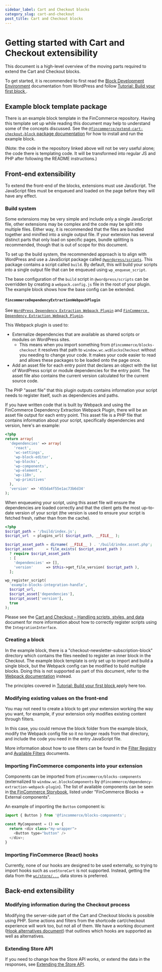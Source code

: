 ```yaml
---
sidebar_label: Cart and Checkout blocks
category_slug: cart-and-checkout
post_title: Cart and Checkout blocks
---
```


# Getting started with Cart and Checkout extensibility

This document is a high-level overview of the moving parts required to extend the Cart and Checkout blocks.

To get started, it is recommended to first read the [Block Development Environment](https://developer.wordpress.org/block-editor/getting-started/devenv/) documentation from WordPress and follow [Tutorial: Build your first block
](https://developer.wordpress.org/block-editor/getting-started/tutorial/).

## Example block template package

There is an example block template in the FinCommerce repository. Having this template set up while reading this document may help to understand some of the concepts discussed. See the [`@fincommerce/extend-cart-checkout-block` package documentation](https://github.com/dieselfox1/fincommerce/tree/trunk/packages/js/extend-cart-checkout-block/README.md) for how to install and run the example block.

(Note: the code in the repository linked above will not be very useful alone; the code there is templating code. It will be transformed into regular JS and PHP after following the README instructions.)

## Front-end extensibility

To extend the front-end of the blocks, extensions must use JavaScript. The JavaScript files must be enqueued and loaded on the page before they will have any effect.

### Build system

Some extensions may be very simple and include only a single JavaScript file, other extensions may be complex and the code may be split into multiple files. Either way, it is recommended that the files are bundled together and minified into a single output file. If your extension has several distinct parts that only load on specific pages, bundle splitting is recommended, though that is out of scope for this document.

To set up the build system, the recommended approach is to align with WordPress and use a JavaScript package called [`@wordpress/scripts`](https://developer.wordpress.org/block-editor/reference-guides/packages/packages-scripts/). This package contains a script called `build`. By default, this will build your scripts into a single output file that can be enqueued using `wp_enqueue_script`.

The base configuration of the `build` script in  `@wordpress/scripts` can be overridden by creating a `webpack.config.js` file in the root of your plugin. The example block shows how the base config can be extended.

#### `fincommerceDependencyExtractionWebpackPlugin`

See [`WordPress Dependency Extraction Webpack Plugin`](https://github.com/WordPress/gutenberg/tree/trunk/packages/dependency-extraction-webpack-plugin) and 
[`FinCommerce Dependency Extraction Webpack Plugin`](https://github.com/dieselfox1/fincommerce/tree/trunk/packages/js/dependency-extraction-webpack-plugin#dependency-extraction-webpack-plugin).

This Webpack plugin is used to:

- Externalize dependencies that are available as shared scripts or modules on WordPress sites.
    - This means when you import something from `@fincommerce/blocks-checkout` it resolves that path to `window.wc.wcBlocksCheckout` without you needing to change your code. It makes your code easier to read and allows these packages to be loaded onto the page once.
- Add an asset file for each entry point that declares an object with the list of WordPress script or module dependencies for the entry point. The asset file also contains the current version calculated for the current source code.

The PHP "asset file" that this plugin outputs contains information your script needs to register itself, such as dependencies and paths.

If you have written code that is built by Webpack and using the FinCommerce Dependency Extraction Webpack Plugin, there will be an asset file output for each entry point. This asset file is a PHP file that contains information about your script, specifically dependencies and version, here's an example:

```php
<?php
return array(
  'dependencies' => array(
    'react',
    'wc-settings',
    'wp-block-editor',
    'wp-blocks',
    'wp-components',
    'wp-element',
    'wp-i18n',
    'wp-primitives'
  ),
  'version' => '455da4f55e1ac73b6d34'
);
```

When enqueueing your script, using this asset file will ensure the dependencies are loaded correctly and that the client gets the most up-to-date version of your script (the version is used to ensure your script is fetched fresh, rather than from the cache).

```php
<?php
$script_path = '/build/index.js';
$script_url  = plugins_url( $script_path, __FILE__ );

$script_asset_path = dirname( __FILE__ ) . '/build/index.asset.php';
$script_asset      = file_exists( $script_asset_path )
  ? require $script_asset_path
  : [
    'dependencies' => [],
    'version'      => $this->get_file_version( $script_path ),
  ];

wp_register_script(
  'example-blocks-integration-handle',
  $script_url,
  $script_asset['dependencies'],
  $script_asset['version'],
  true
);
```

Please see the [Cart and Checkout – Handling scripts, styles, and data](/docs/block-development/reference/integration-interface/) document for more information about how to correctly register scripts using the `IntegrationInterface`.

### Creating a block

In the example block, there is a "checkout-newsletter-subscription-block" directory which contains the files needed to register an inner block in the Checkout. The example block template is only set up to import and build a single block, but the Webpack config can be modified to build multiple blocks. Doing this is not supported as part of this document, refer to the [Webpack documentation](https://webpack.js.org/concepts/) instead.

The principles covered in [Tutorial: Build your first block
](https://developer.wordpress.org/block-editor/getting-started/tutorial/) apply here too.

### Modifying existing values on the front-end

You may not need to create a block to get your extension working the way you want, for example, if your extension only modifies existing content through filters.

In this case, you could remove the block folder from the example block, modify the Webpack config file so it no longer reads from that directory, and include the code you need in the entry JavaScript file.

More information about how to use filters can be found in the [Filter Registry](https://github.com/dieselfox1/fincommerce/blob/trunk/plugins/fincommerce/client/blocks/packages/checkout/filter-registry/README.md) and [Available Filters](/docs/block-development/extensible-blocks/cart-and-checkout-blocks/filters-in-cart-and-checkout/) documents.

### Importing FinCommerce components into your extension

Components can be imported from `@fincommerce/blocks-components` (externalized to `window.wc.blocksComponents` by `@fincommerce/dependency-extraction-webpack-plugin`). The list of available components can be seen in [the FinCommerce Storybook](https://fincommerce.github.io/fincommerce/?path=/docs/fincommerce-blocks_external-components-button--docs), listed under "FinCommerce Blocks -> External components".

An example of importing the `Button` component is:

```js
import { Button } from '@fincommerce/blocks-components';

const MyComponent = () => {
  return <div class="my-wrapper">
    <Button type="button" />
  </div>;
}
```

### Importing FinCommerce (React) hooks

Currently, none of our hooks are designed to be used externally, so trying to import hooks such as `useStoreCart` is not supported. Instead, getting the data from the [`wc/store/...`](https://github.com/dieselfox1/fincommerce/blob/trunk/plugins/fincommerce/client/blocks/docs/third-party-developers/extensibility/data-store/) data stores is preferred.

## Back-end extensibility

### Modifying information during the Checkout process

Modifying the server-side part of the Cart and Checkout blocks is possible using PHP. Some actions and filters from the shortcode cart/checkout experience will work too, but not all of them. We have a working document ([Hook alternatives document](https://github.com/dieselfox1/fincommerce/blob/trunk/plugins/fincommerce/client/blocks/docs/third-party-developers/extensibility/hooks/hook-alternatives.md)) that outlines which hooks are supported as well as alternatives.

### Extending Store API

If you need to change how the Store API works, or extend the data in the responses, see [Extending the Store API](https://github.com/dieselfox1/fincommerce/blob/trunk/plugins/fincommerce/client/blocks/docs/third-party-developers/extensibility/rest-api).

